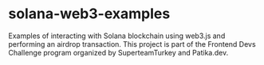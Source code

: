 # solana-web3-examples
Examples of interacting with Solana blockchain using web3.js and performing an airdrop transaction.  This project is part of the Frontend Devs Challenge program organized by SuperteamTurkey and Patika.dev.
